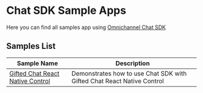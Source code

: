 # Chat SDK Sample Apps

Here you can find all samples app using [Omnichannel Chat SDK](https://github.com/microsoft/omnichannel-chat-sdk)

## Samples List

| Sample Name | Description |
| --- | --- |
| [Gifted Chat React Native Control](GiftedChatReactNativeControl/) | Demonstrates how to use Chat SDK with Gifted Chat React Native Control |